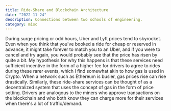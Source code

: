```yaml
---
title: Ride-Share and Blockchain Architecture
date: "2022-11-24"
description: Connections between two schools of engineering.
category: misc
---
```


During surge pricing or odd hours, Uber and Lyft prices tend to skyrocket. Even when you think that you've booked a ride for cheap or reserved in advance, it might take forever to match you to an Uber, and if you were to cancel and try again, you would probably see that the price has risen by quite a bit. My hypothesis for why this happens is that these services need sufficient incentive in the form of a higher fee for drivers to agree to rides during these rarer events, which I find somewhat akin to how gas is used in Crypto. When a network such as Ethereum is busier, gas prices rise can rise drastically. Similarly, these ride-share services can be thought of as a decentralized system that uses the concept of gas in the form of price setting. Drivers are analogous to the miners who approve transactions on the blockchain and who both know they can charge more for their services when there's a lot of traffic/demand.
